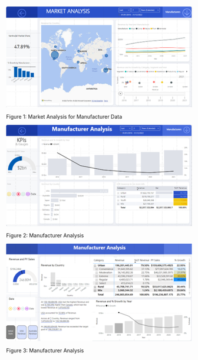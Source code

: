 
![PowerBI](https://github.com/sshahidul29/Power-Bi-random-work/blob/main/Figure1/PB1.PNG)    

Figure 1: Market Analysis for Manufacturer Data

![PowerBI](https://github.com/sshahidul29/Power-Bi-random-work/blob/main/Figure1/PB2.PNG) 

 Figure 2: Manufacturer Analysis

 ![PowerBI](https://github.com/sshahidul29/Power-Bi-random-work/blob/main/Figure1/PB4.PNG) 

 Figure 3: Manufacturer Analysis
